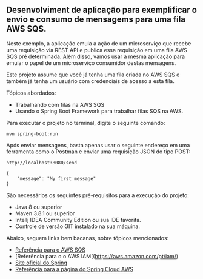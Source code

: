 <h2> Desenvolviment de aplicação para exemplificar o envio e consumo de mensagems para uma fila AWS SQS.</h2>

Neste exemplo, a aplicação emula a ação de um microserviço que recebe uma requisição via REST API e publica essa requisição em uma fila AWS SQS pré determinada.
Além disso, vamos usar a mesma aplicação para emular o papel de um microserviço consumidor destas mensagens.

Este projeto assume que você já tenha uma fila criada no AWS SQS e também já tenha um usuário com credenciais de acesso à esta fila.

Tópicos abordados:

* Trabalhando com filas na AWS SQS
* Usando o Spring Boot Framework para trabalhar filas SQS na AWS.

Para executar o projeto no terminal, digite o seguinte comando:

```shell script
mvn spring-boot:run 
```

Após enviar mensagens, basta apenas usar o seguinte endereço em uma ferramenta como o Postman e enviar uma requisição JSON do tipo POST:

```
http://localhost:8080/send
```

```
{
    "message": "My first message"
}
```

São necessários os seguintes pré-requisitos para a execução do projeto:

* Java 8 ou superior
* Maven 3.8.1 ou superior
* Intellj IDEA Community Edition ou sua IDE favorita.
* Controle de versão GIT instalado na sua máquina.

Abaixo, seguem links bem bacanas, sobre tópicos mencionados:

* [Referência para o AWS SQS](https://aws.amazon.com/pt/sqs/)
* [Referência para o o AWS IAM[(https://aws.amazon.com/pt/iam/)
* [Site oficial do Spring](https://spring.io/)
* [Referência para a página do Spring Cloud AWS](https://cloud.spring.io/spring-cloud-aws/spring-cloud-aws.html)
